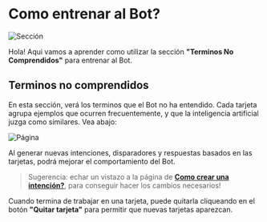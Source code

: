# Como entrenar al Bot?

![Sección](https://github.com/botmakeradmin/botmakeradmin.github.io/blob/master/docs/es/imagenes/Captura%20de%20Tela%202018-08-13%20a%CC%80s%2015.33.56.png)

Hola! Aqui vamos a aprender como utilizar la sección **"Terminos No Comprendidos"** para entrenar al Bot.


## Terminos no comprendidos
En esta sección, verá los terminos que el Bot no ha entendido. Cada tarjeta agrupa ejemplos que ocurren frecuentemente, y que la inteligencia artificial juzga como similares. Vea abajo: 

![Página](https://github.com/botmakeradmin/botmakeradmin.github.io/blob/master/docs/es/imagenes/Captura%20de%20Tela%202018-08-13%20a%CC%80s%2015.33.43.png)

Al generar nuevas intenciones, disparadores y respuestas basados en las tarjetas, podrá mejorar el comportamiento del Bot. 

> Sugerencia: echar un vistazo a la página de [**Como crear una intención?**](https://botmakeradmin.github.io/docs/pt/Como%20criar%20uma%20regra%3F.md), para conseguir hacer los cambios necesarios!

Cuando termina de trabajar en una tarjeta, puede quitarla cliqueando en el botón **"Quitar tarjeta"** para permitir que nuevas tarjetas aparezcan.


<!--stackedit_data:
eyJoaXN0b3J5IjpbMzY3Njg5MjUwLDE1NTMyNDM0NDMsNjIxOD
EyMzUsLTE3NzY5ODE0MTMsMzc2MzQ2NjNdfQ==
-->
<!--stackedit_data:
eyJoaXN0b3J5IjpbMTY5NTE4MjU5NV19
-->
